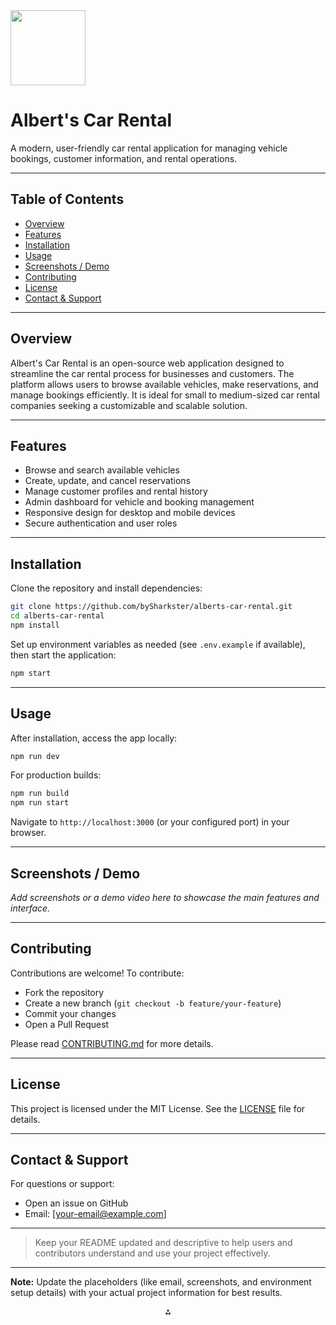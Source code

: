 <img src="https://r2cdn.perplexity.ai/pplx-full-logo-primary-dark%402x.png" class="logo" width="120"/>

# Albert's Car Rental

A modern, user-friendly car rental application for managing vehicle bookings, customer information, and rental operations.

---

## Table of Contents

- [Overview](#overview)
- [Features](#features)
- [Installation](#installation)
- [Usage](#usage)
- [Screenshots / Demo](#screenshots--demo)
- [Contributing](#contributing)
- [License](#license)
- [Contact \& Support](#contact--support)

---

## Overview

Albert's Car Rental is an open-source web application designed to streamline the car rental process for businesses and customers. The platform allows users to browse available vehicles, make reservations, and manage bookings efficiently. It is ideal for small to medium-sized car rental companies seeking a customizable and scalable solution.

---

## Features

- Browse and search available vehicles
- Create, update, and cancel reservations
- Manage customer profiles and rental history
- Admin dashboard for vehicle and booking management
- Responsive design for desktop and mobile devices
- Secure authentication and user roles

---

## Installation

Clone the repository and install dependencies:

```bash
git clone https://github.com/bySharkster/alberts-car-rental.git
cd alberts-car-rental
npm install
```

Set up environment variables as needed (see `.env.example` if available), then start the application:

```bash
npm start
```


---

## Usage

After installation, access the app locally:

```bash
npm run dev
```

For production builds:

```bash
npm run build
npm run start
```

Navigate to `http://localhost:3000` (or your configured port) in your browser.

---

## Screenshots / Demo

_Add screenshots or a demo video here to showcase the main features and interface._

---

## Contributing

Contributions are welcome! To contribute:

- Fork the repository
- Create a new branch (`git checkout -b feature/your-feature`)
- Commit your changes
- Open a Pull Request

Please read [CONTRIBUTING.md](CONTRIBUTING.md) for more details.

---

## License

This project is licensed under the MIT License. See the [LICENSE](LICENSE) file for details.

---

## Contact \& Support

For questions or support:

- Open an issue on GitHub
- Email: [your-email@example.com]

---

> Keep your README updated and descriptive to help users and contributors understand and use your project effectively.

---

**Note:** Update the placeholders (like email, screenshots, and environment setup details) with your actual project information for best results.

<div style="text-align: center">⁂</div>

[^1]: https://github.com/bySharkster/alberts-car-rental

